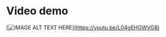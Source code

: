 # Video demo

[![IMAGE ALT TEXT HERE](https://i9.ytimg.com/vi/L04gEHGWVG8/mqdefault.jpg?sqp=CPzAzrAG&rs=AOn4CLDMHQQLBqGfiBivpJvmSKda2tJ95g&retry=1)][(https://youtu.be/L04gEHGWVG8)](https://www.youtube.com/watch?v=CUOXNPxKD04)


